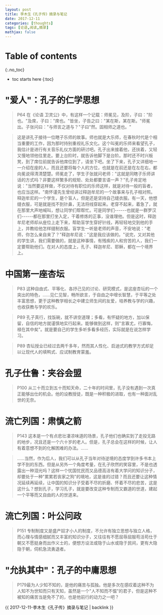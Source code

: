 ```yaml
---
layout: post
title: 李木生《孔子传》摘录与笔记
date: 2017-12-11
categories: [thoughts]
tags: [论语,阅读,摘录]
mathjax: false
---
```


# Table of contents
{:.no_toc}

* toc starts here
{:toc}

"爱人"：孔子的仁学思想
======================

> P64 在《论语
> 卫灵公》中，有这样一个记载：师冕见，及阶，子曰："阶也。"及席，子曰："席也。"皆坐，子告之曰："某在斯，某在斯。"师冕出。子张问曰："与师言之道与？"子曰"然。固相师之道也。"

> 这是讲孔子接待一位瞎子乐师的故事。师也就是大乐师，在春秋时代是个相当重要的工作，因为那时持别重视礼乐文化。这个叫冕的乐师来看望孔子，我估计是进行有关音乐礼仪方面的研讨吧。孔子出来接着他，还扶着，又轻又慢地领他往里走。要上台阶时，就告诉他脚下是台阶。那时还不时兴板凳，到了席位前就告诉他席位到了，请坐下吧。坐了下来，孔子又详细地一一介绍在座的人，而且还要将每个人的方位，也就是在前还是在左在右，都向冕说得清清楚楚。师冕走了，学生子张就问老师："这就是同瞎子乐师讲话的方式吗？非要这样繁多的规矩、处处都要言语一声？"孔子肯定地说："当然要这样做，不仅对待有职位的乐师这样，就是对待一般的盲者，也应当这样。"南怀谨先生曾经讲过释迦牟尼的一个故事来与孔子相对照。释迦牟尼的一个学生，是个盲人，但是还是坚持自己缝衣服。有一天，他想缝衣服，可是就是找不到针鼻，无法将线穿起来。老穿不起来，着急了，就在那里大声地喊叫，想让同学们帮帮忙。可是同学们------也就是一群罗汉们------都在那里打坐入定，干着修炼的正事，没谁理他。但是这时，释迦牟尼老师却从座位上走下来，帮助盲学生穿好针线，再轻轻地交到他的手上，并教给他怎样缝制衣服。盲学生一听是老师的声音，不安地说："老师，你怎么亲自来了？"释迦牟尼说："这是我应该做的。"说完，又对其他的学生讲，我们需要做的，就是这种事情，有残疾的人和穷苦的人，我们一定要帮助他们。在对人的态度上，孔子、释迦牟尼、耶稣，都在一个境界上。

中国第一座杏坛
==============

> P83 这种自由式、平等化、各抒己见的讨论、研究模式，是这座杏坛的一个突出的特色，......见仁见智，畅所欲言，于自由之中增长智慧，于平等之处丰富思想，更于这种教学相长之中建立师生间的友爱，培养教与学的兴趣，也收获教与学的欢乐。

> P89 孔子真行，找饭碗，就不讲空道理；多看，有怀疑的地方，加以保留，自信的地方就谨慎地实行起来。能够做到这样，则"言寡尤，行寡悔，禄在其中矣"。就是要自己的学生多听多看多经历，实际就是在说怎样学习。

> P89 杏坛授业已经过去两千多年，然而其人性化、启迪式的教学方式却足以让现代人的填鸭式、应试制教育蒙羞。

孔子仕鲁：夹谷会盟
==================

> P100 从三十而立到五十而知天命，二十年的时间里，孔子没有遇到一次真正能够出仕的机会。他的设教授徒，既是一种积极的进取，也有一种面对乱世的无奈。

流亡列国：肃慎之箭
==================

> P143 这本是一个有点悲壮凄凉味道的场景，孔子他们也确实到了走投无路的地步，况且还是一个六十岁的老人。但是，孔子总会在这样的时候，让人有着意想不到的化解困难的办法。......

> ......当然，作为后人，我们可以从孔子当年对待逆境的态度学到许多书本上学不到的东西。但是从另外一个角度考量，在孔子欣然的笑容里，不是也透露出一种泪光吗？这样一个忧国忧民而又品德高洁有着大学问的知识分子，却要处于一种"累累若丧家之狗"的境地，这是谁的过错？而且还要让这种情况延续再延续，让中国的知识分子受着不尽的折磨、怀着不尽的悲苦，这是这什么？想到孔子，学习孔子，就是要改变这种专制而又霸道的世道，建起一个平等而又自由的人的世道来。

流亡列国：叶公问政
==================

> P151 专制制度又是盛产奴才小人的制度，不允许有独立思想与独立人格，而心理与情感细腻而又丰富的知识分子，又往往有不愿屈辱屈服苟活苟仕于朝又不愿挺身而出作义士的，便想方设法或隐于山水或隐于民间，更有大隐隐于朝，伺机急流勇退者。

"允执其中"：孔子的中庸思想
==========================

> P179最为人少知不知的，是他的痛苦与孤独。他是多次在感叹着这种不为人知不为世知而只有天知，虽然是一个"人不知而不愠"的君子，但是这种不被知的痛苦当是免不了的，也是他前行的动力之一吧？

{{ 2017-12-11-李木生《孔子传》摘录与笔记 | backlink }}
